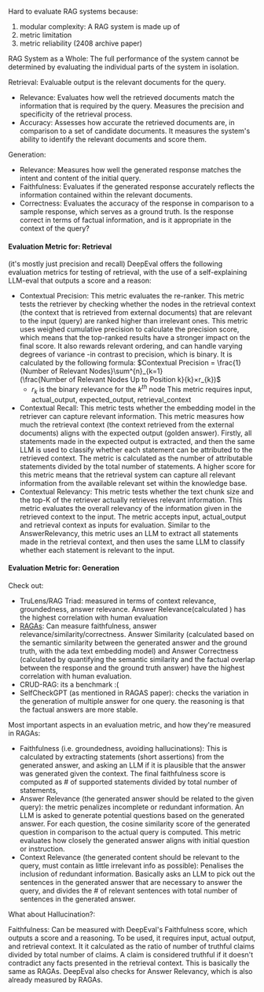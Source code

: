 Hard to evaluate RAG systems because: 
1. modular complexity: A RAG system is made up of 
2. metric limitation
3. metric reliability (2408 archive paper)

RAG System as a Whole: The full performance of the system cannot be determined by evaluating the individual parts of the system in isolation.

Retrieval: Evaluable output is the relevant documents for the query. 
- Relevance: Evaluates how well the retrieved documents match the information that is required by the query. Measures the precision and specificity of the retrieval process.
- Accuracy: Assesses how accurate the retrieved documents are, in comparison to a set of candidate documents. It measures the system's ability to identify the relevant documents and score them.

Generation: 
- Relevance: Measures how well the generated response matches the intent and content of the initial query.
- Faithfulness: Evaluates if the generated response accurately reflects the information contained within the relevant documents.
- Correctness: Evaluates the accuracy of the response in comparison to a sample response, which serves as a ground truth. Is the response correct in terms of factual information, and is it appropriate in the context of the query?
#### Evaluation Metric for: Retrieval
(it's mostly just precision and recall)
DeepEval offers the following evaluation metrics for testing of retrieval, with the use of a self-explaining LLM-eval that outputs a score and a reason:
* Contextual Precision: This metric evaluates the re-ranker. This metric tests the retriever by checking whether the nodes in the retrieval context (the context that is retrieved from external documents) that are relevant to the input (query) are ranked higher than irrelevant ones. This metric uses weighed cumulative precision to calculate the precision score, which means that the top-ranked results have a stronger impact on the final score. It also rewards relevant ordering, and can handle varying degrees of variance -in contrast to precision, which is binary. It is calculated by the following formula:
$Contextual Precision = \frac{1}{Number of Relevant Nodes} ​\sum^{n}_{k=1}​(\frac{Number of Relevant Nodes Up to Position k}{k}​×r_{k})$
	- $r_k$ is the binary relevance for the $k^{th}$ node
	This metric requires input, actual_output, expected_output, retrieval_context
* Contextual Recall: This metric tests whether the embedding model in the retriever can capture relevant information. This metric measures how much the retrieval context (the context retrieved from the external documents) aligns with the expected output (golden answer). Firstly, all statements made in the expected output is extracted, and then the same LLM is used to classify whether each statement can be attributed to the retrieved context. The metric is calculated as the number of attributable statements divided by the total number of statements. A higher score for this metric means that the retrieval system can capture all relevant information from the available relevant set within the knowledge base.
* Contextual Relevancy: This metric tests whether the text chunk size and the top-K of the retriever actually retrieves relevant information. This metric evaluates the overall relevancy of the information given in the retrieved context to the input. The metric accepts input, actual_output and retrieval context as inputs for evaluation. Similar to the AnswerRelevancy, this metric uses an LLM to extract all statements made in the retrieval context, and then uses the same LLM to classify whether each statement is relevant to the input.


#### Evaluation Metric for: Generation 
Check out:
* TruLens/RAG Triad: measured in terms of context relevance, groundedness, answer relevance. Answer Relevance(calculated ) has the highest correlation with human evaluation
* [RAGAs](https://arxiv.org/abs/2309.15217): Can measure faithfulness, answer relevance/similarity/correctness. Answer Similarity (calculated based on the semantic similarity between the generated answer and the ground truth, with the ada text embedding model) and Answer Correctness (calculated by quantifying the semantic similarity and the factual overlap between the response and the ground truth answer) have the highest correlation with human evaluation.
* CRUD-RAG: its a benchmark :(
* SelfCheckGPT (as mentioned in RAGAS paper): checks the variation in the generation of multiple answer for one query. the reasoning is that the factual answers are more stable.

Most important aspects in an evaluation metric, and how they're measured in RAGAs: 
- Faithfulness (i.e. groundedness, avoiding hallucinations): This is calculated by extracting statements (short assertions) from the generated answer, and asking an LLM if it is plausible that the answer was generated given the context. The final faithfulness score is computed as # of supported statements divided by total number of statements,
- Answer Relevance (the generated answer should be related to the given query): the metric penalizes incomplete or redundant information. An LLM is asked to generate potential questions based on the generated answer. For each question, the cosine similarity score of the generated question in comparison to the actual query is computed. This metric evaluates how closely the generated answer aligns with initial question or instruction.
- Context Relevance (the generated content should be relevant to the query, must contain as little irrelevant info as possible): Penalises the inclusion of redundant information. Basically asks an LLM to pick out the sentences in the generated answer that are necessary to answer the query, and divides the # of relevant sentences with total number of sentences in the generated answer.

What about Hallucination?:

Faithfulness: Can be measured with DeepEval's Faithfulness score, which outputs a score and a reasoning. To be used, it requires input, actual output, and retrieval context. It it calculated as the ratio of number of truthful claims divided by total number of claims. A claim is considered truthful if it doesn't contradict any facts presented in the retrieval context. This is basically the same as RAGAs.
DeepEval also checks for Answer Relevancy, which is also already measured by RAGAs.
